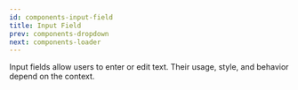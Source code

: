 ```yaml
---
id: components-input-field
title: Input Field
prev: components-dropdown
next: components-loader
---
```


<text-primary>

Input fields allow users to enter or edit text. Their usage, style, and behavior depend on the context.

</text-primary>
